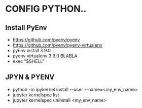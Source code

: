 # CONFIG PYTHON..

## Install PyEnv
- https://github.com/pyenv/pyenv
- https://github.com/pyenv/pyenv-virtualenv
- pyenv install 3.9.0
- pyenv virtualenv 3.9.0 BLABLA
- exec "$SHELL"

## JPYN & PYENV
- python -m ipykernel install --user --name=<my_env_name>
- jupyter kernelspec list
- jupyter kernelspec uninstall <my_env_name>
